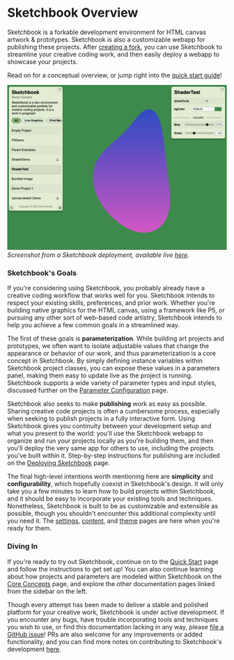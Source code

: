 # Sketchbook Overview

Sketchbook is a forkable development environment for HTML canvas artwork & prototypes. Sketchbook is also a customizable webapp for publishing these projects. After [creating a fork](https://github.com/flatpickles/sketchbook/fork), you can use Sketchbook to streamline your creative coding work, and then easily deploy a webapp to showcase your projects.

Read on for a conceptual overview, or jump right into the [quick start guide](quick-start.md)!

![Sketchbook](media/full-layout.png)
_Screenshot from a Sketchbook deployment, available live [here](todo)_.

### Sketchbook's Goals

If you're considering using Sketchbook, you probably already have a creative coding workflow that works well for you. Sketchbook intends to respect your existing skills, preferences, and prior work. Whether you're building native graphics for the HTML canvas, using a framework like P5, or pursuing any other sort of web-based code artistry, Sketchbook intends to help you achieve a few common goals in a streamlined way.

The first of these goals is **parameterization**. While building art projects and prototypes, we often want to isolate adjustable values that change the appearance or behavior of our work, and thus parameterization is a core concept in Sketchbook. By simply defining instance variables within Sketchbook project classes, you can expose these values in a parameters panel, making them easy to update live as the project is running. Sketchbook supports a wide variety of parameter types and input styles, discussed further on the [Parameter Configuration](param-config.md) page.

Sketchbook also seeks to make **publishing** work as easy as possible. Sharing creative code projects is often a cumbersome process, especially when seeking to publish projects in a fully interactive form. Using Sketchbook gives you continuity between your development setup and what you present to the world: you'll use the Sketchbook webapp to organize and run your projects locally as you're building them, and then you'll deploy the very same app for others to use, including the projects you've built within it. Step-by-step instructions for publishing are included on the [Deploying Sketchbook](deploying.md) page.

The final high-level intentions worth mentioning here are **simplicity** and **configurability**, which hopefully coexist in Sketchbook's design. It will only take you a few minutes to learn how to build projects within Sketchbook, and it should be easy to incorporate your existing tools and techniques. Nonetheless, Sketchbook is built to be as customizable and extensible as possible, though you shouldn't encounter this additional complexity until you need it. The [settings](settings.md), [content](content.md), and [theme](theme.md) pages are here when you're ready for them.

### Diving In

If you're ready to try out Sketchbook, continue on to the [Quick Start](quick-start.md) page and follow the instructions to get set up! You can also continue learning about how projects and parameters are modeled within Sketchbook on the [Core Concepts](core-concepts.md) page, and explore the other documentation pages linked from the sidebar on the left.

Though every attempt has been made to deliver a stable and polished platform for your creative work, Sketchbook is under active development. If you encounter any bugs, have trouble incorporating tools and techniques you wish to use, or find this documentation lacking in any way, please [file a GitHub issue](https://github.com/flatpickles/sketchbook/issues/new)! PRs are also welcome for any improvements or added functionality, and you can find more notes on contributing to Sketchbook's development [here](contributing.md).
